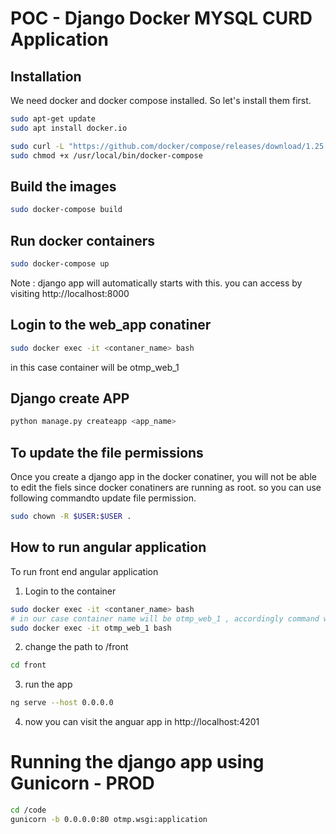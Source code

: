 # POC - Django Docker MYSQL CURD Application

## Installation

We need docker and docker compose installed. So let's install them first.

```bash
sudo apt-get update
sudo apt install docker.io

sudo curl -L "https://github.com/docker/compose/releases/download/1.25.3/docker-compose-$(uname -s)-$(uname -m)" -o /usr/local/bin/docker-compose
sudo chmod +x /usr/local/bin/docker-compose
```

## Build the images

``` bash
sudo docker-compose build
```
## Run docker containers

``` bash
sudo docker-compose up
```
Note : django app will automatically starts with this. you can access by visiting http://localhost:8000

## Login to the web_app conatiner
```bash
sudo docker exec -it <contaner_name> bash   
```
in this case container will be otmp_web_1

## Django create APP

``` bash
python manage.py createapp <app_name>
```

## To update the file permissions

Once you create a django app in the docker conatiner, you will not be able to edit the fiels since docker conatiners are running as root. so you can use following commandto update file permission.

```bash
sudo chown -R $USER:$USER .
```


## How to run angular application

To run front end angular application

1. Login to the container
```bash
sudo docker exec -it <contaner_name> bash 
# in our case container name will be otmp_web_1 , accordingly command will be as follows
sudo docker exec -it otmp_web_1 bash  
```
2. change the path to /front
```bash
cd front
```
3. run the app
```bash
ng serve --host 0.0.0.0
```
4. now you can visit the anguar app in http://localhost:4201


# Running the django app using Gunicorn - PROD

```bash
cd /code
gunicorn -b 0.0.0.0:80 otmp.wsgi:application
```